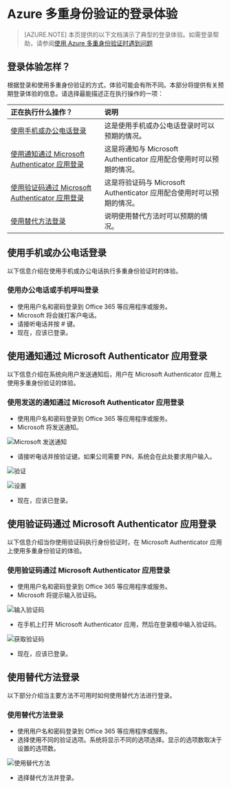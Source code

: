 <properties
    pageTitle="使用 Azure 多重身份验证时的 Azure MFA 登录体验"
    description="本页将提供有关在何处查看 Azure MFA 支持的各种登录方法的指导。"
    keywords="用户身份验证, 登录体验, 使用手机登录, 使用办公电话登录"
    services="multi-factor-authentication"
    documentationcenter=""
    author="kgremban"
    manager="femila"
    editor="pblachar" />
<tags
    ms.assetid="b310b762-471b-4b26-887a-a321c9e81d46"
    ms.service="multi-factor-authentication"
    ms.workload="identity"
    ms.tgt_pltfrm="na"
    ms.devlang="na"
    ms.topic="article"
    ms.date="11/23/2016"
    wacn.date="01/13/2017"
    ms.author="kgremban" />  


# Azure 多重身份验证的登录体验
> [AZURE.NOTE]
本页提供的以下文档演示了典型的登录体验。如需登录帮助，请参阅[使用 Azure 多重身份验证时遇到问题](/documentation/articles/multi-factor-authentication-end-user-manage-settings/)
>
>

## 登录体验怎样？
根据登录和使用多重身份验证的方式，体验可能会有所不同。本部分将提供有关预期登录体验的信息。请选择最能描述正在执行操作的一项：

| 正在执行什么操作？ | 说明 |
|:--- |:--- |
| [使用手机或办公电话登录](#signing-in-with-mobile-or-office-phone) |这是使用手机或办公电话登录时可以预期的情况。 |
| [使用通知通过 Microsoft Authenticator 应用登录](#signing-in-with-the-microsoft-authenticator-app-using-notification) |这是将通知与 Microsoft Authenticator 应用配合使用时可以预期的情况。 |
| [使用验证码通过 Microsoft Authenticator 应用登录](#signing-in-with-the-microsoft-authenticator-app-using-verification-code) |这是将验证码与 Microsoft Authenticator 应用配合使用时可以预期的情况。 |
| [使用替代方法登录](#signing-in-with-an-alternate-method) |说明使用替代方法时可以预期的情况。 |

## 使用手机或办公电话登录  <a name="signing-in-with-mobile-or-office-phone"></a>

以下信息介绍在使用手机或办公电话执行多重身份验证时的体验。

### 使用办公电话或手机呼叫登录
- 使用用户名和密码登录到 Office 365 等应用程序或服务。
- Microsoft 将会拨打客户电话。
- 请接听电话并按 # 键。
- 现在，应该已登录。

## 使用通知通过 Microsoft Authenticator 应用登录  <a name="signing-in-with-the-microsoft-authenticator-app-using-notification"></a>
以下信息介绍在系统向用户发送通知后，用户在 Microsoft Authenticator 应用上使用多重身份验证的体验。

### 使用发送的通知通过 Microsoft Authenticator 应用登录
- 使用用户名和密码登录到 Office 365 等应用程序或服务。
- Microsoft 将发送通知。

![Microsoft 发送通知](./media/multi-factor-authentication-end-user-signin/notify.png)

- 请接听电话并按验证键。如果公司需要 PIN，系统会在此处要求用户输入。

![验证](./media/multi-factor-authentication-end-user-signin/phone2.png)  


![设置](./media/multi-factor-authentication-end-user-first-time/scan3.png)  


- 现在，应该已登录。

## 使用验证码通过 Microsoft Authenticator 应用登录  <a name="signing-in-with-the-microsoft-authenticator-app-using-verification-code"></a>

以下信息介绍当你使用验证码执行身份验证时，在 Microsoft Authenticator 应用上使用多重身份验证的体验。

### 使用验证码通过 Microsoft Authenticator 应用登录
- 使用用户名和密码登录到 Office 365 等应用程序或服务。
- Microsoft 将提示输入验证码。

![输入验证码](./media/multi-factor-authentication-end-user-signin/verify3.png)  


- 在手机上打开 Microsoft Authenticator 应用，然后在登录框中输入验证码。

![获取验证码](./media/multi-factor-authentication-end-user-signin/phone3.png)  


- 现在，应该已登录。

## 使用替代方法登录  <a name="signing-in-with-an-alternate-method"></a>
以下部分介绍当主要方法不可用时如何使用替代方法进行登录。

### 使用替代方法登录
- 使用用户名和密码登录到 Office 365 等应用程序或服务。
- 选择使用不同的验证选项。系统将显示不同的选项选择。显示的选项数取决于设置的选项数。

![使用替代方法](./media/multi-factor-authentication-end-user-signin/alt.png)

- 选择替代方法并登录。

<!---HONumber=Mooncake_0103_2017-->
